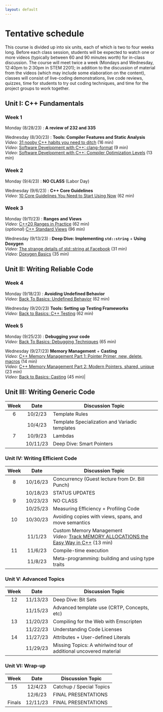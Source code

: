 ```yaml
---
layout: default
---
```



# Tentative schedule

This course is divided up into six units, each of which is two to four weeks long.  Before each class session, students will be expected to watch one or more videos (typically between 60 and 90 minutes worth) for in-class discussion.  The course will meet twice a week (Mondays and Wednesday, 12:40pm to 2:30pm in STEM 2201); in addition to the discussion of material from the videos (which may include some elaboration on the content), classes will consist of live-coding demonstrations, live code reviews, quizzes, time for students to try out coding techniques, and time for the project groups to work together.

## Unit I: C++ Fundamentals

### Week 1

Monday (8/28/23) : **A review of 232 and 335**

Wednesday (8/30/23) : **Tools: Compiler Features and Static Analysis**<br>
*Video:* [31 nooby C++ habits you need to ditch](https://www.youtube.com/watch?v=i_wDa2AS_8w) (16 min) <br>
*Video*: [Software Development with C++: clang-format](https://www.youtube.com/watch?v=YNv_g6ceL0w) (9 min) <br>
*Video*: [Software Development with C++: Compiler Optimization Levels](https://www.youtube.com/watch?v=Gwvn8ruzXT8) (13 min)

### Week 2

Monday (9/4/23) : **NO CLASS** (Labor Day)

Wednesday (9/6/23) : **C++ Core Guidelines** <br>
*Video:* [10 Core Guidelines You Need to Start Using Now](https://www.youtube.com/watch?v=XkDEzfpdcSg) (62 min)

### Week 3

Monday (9/11/23) : **Ranges and Views** <br>
*Video:* [C++20 Ranges in Practice](https://www.youtube.com/watch?v=L0bhZp6HMDM) (62 min) <br>
(*optional*) [C++ Standard Views](https://www.youtube.com/watch?v=qv29fo9sUjY) (96 min)

Wednesday (9/13/23) : **Deep Dive: Implementing `std::string`** + **Using Doxygen** <br>
*Video:* [The strange details of std::string at Facebook](https://www.youtube.com/watch?v=kPR8h4-qZdk) (31 min)<br>
*Video:* [Doxygen Basics](https://www.youtube.com/watch?v=TtRn3HsOm1s) (35 min)

## Unit II: Writing Reliable Code

### Week 4

Monday (9/18/23) : **Avoiding Undefined Behavior** <br>
*Video:* [Back To Basics: Undefined Behavior](https://www.youtube.com/watch?v=NpL9YnxnOqM) (62 min)

Wednesday (9/20/23) **Tools: Setting up Testing Frameworks** <br>
*Video:* [Back to Basics: C++ Testing](https://www.youtube.com/watch?v=SAM4rWaIvUQ) (62 min)

### Week 5

Monday (9/25/23) : **Debugging your code** <br>
*Video:* [Back To Basics: Debugging Techniques](https://www.youtube.com/watch?v=M7fV-eQwxrY) (65 min)

Wednesday (9/27/23) **Memory Management** + **Casting** <br>
*Video:* [C++ Memory Management Part 1: Pointer Primer, new, delete, macros](https://www.youtube.com/watch?v=DuJxoTzrCLY) (14 min) <br>
*Video:* [C++ Memory Management Part 2: Modern Pointers, shared, unique](https://www.youtube.com/watch?v=u_FEZDfBPk8) (23 min) <br>
*Video:* [Back to Basics: Casting](https://www.youtube.com/watch?v=2h2hdRqRIRk) (45 min)|


## Unit III: Writing Generic Code

| Week | Date     | Discussion Topic           |
|:----:|:--------:|----------------------------|
| 6    | 10/2/23  | Template Rules
|      | 10/4/23  | Template Specialization and Variadic templates
| 7    | 10/9/23  | Lambdas
|      | 10/11/23 | Deep Dive: Smart Pointers

### Unit IV: Writing Efficient Code

| Week | Date     | Discussion Topic           |
|:----:|:--------:|----------------------------|
| 8    | 10/16/23 | Concurrency (Guest lecture from Dr. Bill Punch)
|      | 10/18/23 | STATUS UPDATES
| 9    | 10/23/23 | NO CLASS
|      | 10/25/23 | Measuring Efficiency + Profiling Code
| 10   | 10/30/23 | Avoiding copies with views, spans, and move semantics
|      | 11/1/23  | Custom Memory Management <br> *Video:* [Track MEMORY ALLOCATIONS the Easy Way in C++](https://www.youtube.com/watch?v=sLlGEUO_EGE) (13 min)
| 11   | 11/6/23  | Compile-time execution
|      | 11/8/23  | Meta-programming: building and using type traits

### Unit V: Advanced Topics

| Week | Date     | Discussion Topic           |
|:----:|:--------:|----------------------------|
| 12   | 11/13/23 | Deep Dive: Bit Sets
|      | 11/15/23 | Advanced template use (CRTP, Concepts, etc)
| 13   | 11/20/23 | Compiling for the Web with Emscripten
|      | 11/22/23 | Understanding Code Licenses
| 14   | 11/27/23 | Attributes + User-defined Literals
|      | 11/29/23 | Missing Topics: A whirlwind tour of additional uncovered material

### Unit VI: Wrap-up

| Week | Date     | Discussion Topic           |
|:----:|:--------:|----------------------------|
| 15   | 12/4/23  | Catchup / Special Topics
|      | 12/6/23  | FINAL PRESENTATIONS
| Finals | 12/11/23 | FINAL PRESENTATIONS
